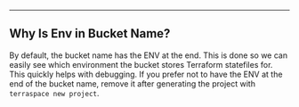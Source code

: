 ___

## Why Is Env in Bucket Name?

By default, the bucket name has the ENV at the end. This is done so we can easily see which environment the bucket stores Terraform statefiles for. This quickly helps with debugging. If you prefer not to have the ENV at the end of the bucket name, remove it after generating the project with `terraspace new project`.

